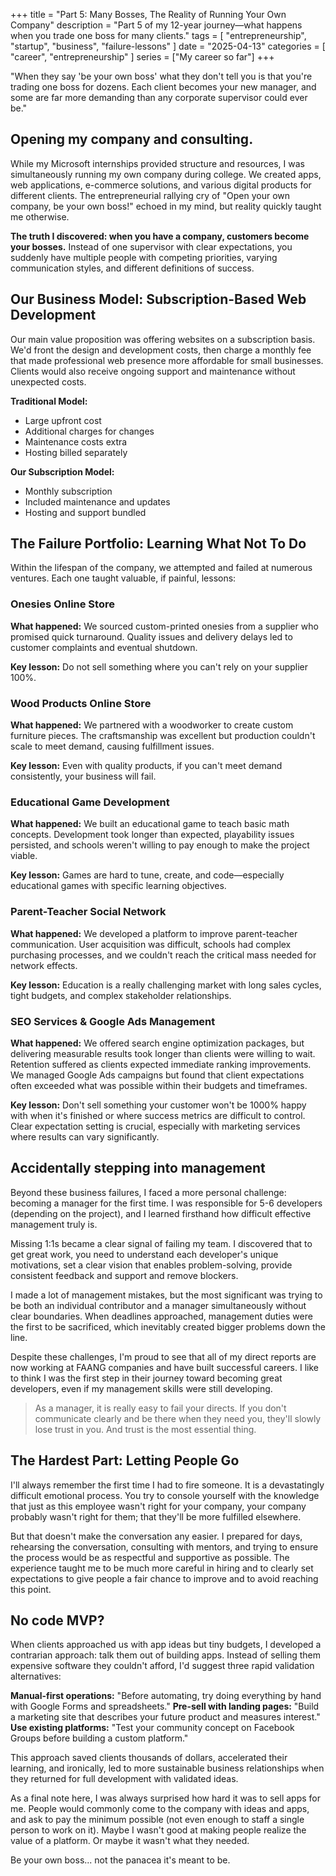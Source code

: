 +++
title = "Part 5: Many Bosses, The Reality of Running Your Own Company"
description = "Part 5 of my 12-year journey—what happens when you trade one boss for many clients."
tags = [
    "entrepreneurship",
    "startup",
    "business",
    "failure-lessons"
]
date = "2025-04-13"
categories = [
    "career",
    "entrepreneurship"
]
series = ["My career so far"]
+++

"When they say 'be your own boss' what they don't tell you is that you're trading one boss for dozens. Each client becomes your new manager, and some are far more demanding than any corporate supervisor could ever be."

## Opening my company and consulting.

While my Microsoft internships provided structure and resources, I was simultaneously running my own company during college. We created apps, web applications, e-commerce solutions, and various digital products for different clients. The entrepreneurial rallying cry of "Open your own company, be your own boss!" echoed in my mind, but reality quickly taught me otherwise.

**The truth I discovered: when you have a company, customers become your bosses.** Instead of one supervisor with clear expectations, you suddenly have multiple people with competing priorities, varying communication styles, and different definitions of success.

## Our Business Model: Subscription-Based Web Development

Our main value proposition was offering websites on a subscription basis. We'd front the design and development costs, then charge a monthly fee that made professional web presence more affordable for small businesses. Clients would also receive ongoing support and maintenance without unexpected costs.

**Traditional Model:**
- Large upfront cost
- Additional charges for changes
- Maintenance costs extra
- Hosting billed separately

**Our Subscription Model:**
- Monthly subscription 
- Included maintenance and updates
- Hosting and support bundled

## The Failure Portfolio: Learning What Not To Do

Within the lifespan of the company, we attempted and failed at numerous ventures. Each one taught valuable, if painful, lessons:

### Onesies Online Store
**What happened:** We sourced custom-printed onesies from a supplier who promised quick turnaround. Quality issues and delivery delays led to customer complaints and eventual shutdown.

**Key lesson:** Do not sell something where you can't rely on your supplier 100%.

### Wood Products Online Store
**What happened:** We partnered with a woodworker to create custom furniture pieces. The craftsmanship was excellent but production couldn't scale to meet demand, causing fulfillment issues.

**Key lesson:** Even with quality products, if you can't meet demand consistently, your business will fail.


### Educational Game Development
**What happened:** We built an educational game to teach basic math concepts. Development took longer than expected, playability issues persisted, and schools weren't willing to pay enough to make the project viable.

**Key lesson:** Games are hard to tune, create, and code—especially educational games with specific learning objectives.

### Parent-Teacher Social Network
**What happened:** We developed a platform to improve parent-teacher communication. User acquisition was difficult, schools had complex purchasing processes, and we couldn't reach the critical mass needed for network effects.

**Key lesson:** Education is a really challenging market with long sales cycles, tight budgets, and complex stakeholder relationships.

### SEO Services & Google Ads Management
**What happened:** We offered search engine optimization packages, but delivering measurable results took longer than clients were willing to wait. Retention suffered as clients expected immediate ranking improvements. We managed Google Ads campaigns but found that client expectations often exceeded what was possible within their budgets and timeframes.

**Key lesson:** Don't sell something your customer won't be 1000% happy with when it's finished or where success metrics are difficult to control. Clear expectation setting is crucial, especially with marketing services where results can vary significantly.

## Accidentally stepping into management

Beyond these business failures, I faced a more personal challenge: becoming a manager for the first time. I was responsible for 5-6 developers (depending on the project), and I learned firsthand how difficult effective management truly is.

Missing 1:1s became a clear signal of failing my team. I discovered that to get great work, you need to understand each developer's unique motivations, set a clear vision that enables problem-solving, provide consistent feedback and support and remove blockers.

I made a lot of management mistakes, but the most significant was trying to be both an individual contributor and a manager simultaneously without clear boundaries. When deadlines approached, management duties were the first to be sacrificed, which inevitably created bigger problems down the line.

Despite these challenges, I'm proud to see that all of my direct reports are now working at FAANG companies and have built successful careers. I like to think I was the first step in their journey toward becoming great developers, even if my management skills were still developing.

> As a manager, it is really easy to fail your directs. If you don't communicate clearly and be there when they need you, they'll slowly lose trust in you. And trust is the most essential thing.

## The Hardest Part: Letting People Go

I'll always remember the first time I had to fire someone. It is a devastatingly difficult emotional process. You try to console yourself with the knowledge that just as this employee wasn't right for your company, your company probably wasn't right for them; that they'll be more fulfilled elsewhere.

But that doesn't make the conversation any easier. I prepared for days, rehearsing the conversation, consulting with mentors, and trying to ensure the process would be as respectful and supportive as possible. The experience taught me to be much more careful in hiring and to clearly set expectations to give people a fair chance to improve and to avoid reaching this point.

## No code MVP?

When clients approached us with app ideas but tiny budgets, I developed a contrarian approach: talk them out of building apps. Instead of selling them expensive software they couldn't afford, I'd suggest three rapid validation alternatives:

**Manual-first operations:** "Before automating, try doing everything by hand with Google Forms and spreadsheets."
**Pre-sell with landing pages:** "Build a marketing site that describes your future product and measures interest."
**Use existing platforms:** "Test your community concept on Facebook Groups before building a custom platform."

This approach saved clients thousands of dollars, accelerated their learning, and ironically, led to more sustainable business relationships when they returned for full development with validated ideas.

As a final note here, I was always surprised how hard it was to sell apps for me. People would commonly come to the company with ideas and apps, and ask to pay the minimum possible (not even enough to staff a single person to work on it). Maybe I wasn't good at making people realize the value of a platform. Or maybe it wasn't what they needed.

Be your own boss... not the panacea it's meant to be.